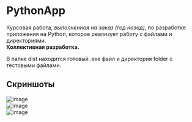 # PythonApp
Курсовая работа, _выполненная на заказ (год назад)_, по разработке приложения на Python, которое реализует работу с файлами и директориями.  
__Коллективная разработка.__

В папке dist находится готовый .exe файл и директория folder с тестовыми файлами.

## Скриншоты
![image](https://github.com/abserro/PythonApp/assets/107203406/3a648de8-8833-41a0-9afe-189840d40092)  
![image](https://github.com/abserro/PythonApp/assets/107203406/14218f56-107a-4a97-b4e5-76a006734668)  
![image](https://github.com/abserro/PythonApp/assets/107203406/8b3a1668-a594-4acf-879e-634cd53130d0)  
